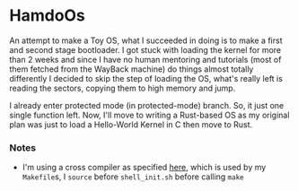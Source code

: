 # HamdoOs
An attempt to make a Toy OS, what I succeeded in doing is to make a first and second stage bootloader. I got stuck with loading the kernel for more than 2 weeks and since I have no human mentoring and tutorials (most of them fetched from the WayBack machine) do things almost totally differently I decided to skip the step of loading the OS, what's really left is reading the sectors, copying them to high memory and jump.

I already enter protected mode (in protected-mode) branch. So, it just one single function left. Now, I'll move to writing a Rust-based OS as my original plan was just to load a Hello-World Kernel in C then move to Rust.

### Notes
- I'm using a cross compiler as specified [here](https://wiki.osdev.org/GCC_Cross-Compiler), which is used by my `Makefile`s, I `source` before `shell_init.sh` before calling `make`